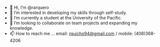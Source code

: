 - 👋 Hi, I’m @rarquero
- 👀 I’m interested in developing my skills through self-study.
- 🌱 I’m currently a student at the University of the Pacific.
- 💞️ I’m looking to collaborate on team projects and expanding my knowledge.
- 📫 How to reach me ... email: rquicho94@gmail.com / mobile: (408)368-4206

<!---
rarquero/rarquero is a ✨ special ✨ repository because its `README.md` (this file) appears on your GitHub profile.
You can click the Preview link to take a look at your changes.
--->
